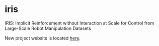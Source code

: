 # iris
IRIS: Implicit Reinforcement without Interaction at Scale for Control from Large-Scale Robot Manipulation Datasets

New project website is located [here](https://sites.google.com/stanford.edu/iris/).
